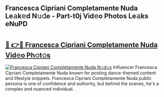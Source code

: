 ## Francesca Cipriani Completamente Nuda Le𝚊k𝚎d N𝚞𝚍e - Part-t0j Vid𝚎o Photos Le𝚊ks eNuPD

# <h2><a href="http://fbdwvq.evod.top/?m=Francesca+Cipriani+Completamente+Nuda">🔗 👉🔴 Francesca Cipriani Completamente Nuda Vid𝚎o Ph𝚘t𝚘s</a></h2>

[![Francesca Cipriani Completamente Nuda N𝚞d𝚎s](https://i.imgur.com/8V9OHl7.gif)](http://fbdwvq.evod.top/?m=Francesca+Cipriani+Completamente+Nuda)
Influencer Francesca Cipriani Completamente Nuda known for posting dance-themed content and lifestyle snippets. Francesca Cipriani Completamente Nuda public persona is one of confidence and authority, but behind the scenes, he's a complex and nuanced individual. 
